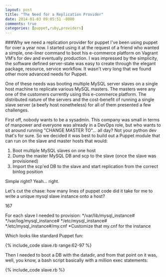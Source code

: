 ```yaml
---
layout: post
title: "The Need for a Replication Provider"
date: 2014-01-03 09:05:51 -0800
comments: true
categories: [puppet,ruby,providers]
---
```

###Why we need a replication provider for puppet
I've been using puppet for over a year now. I started using it at the request of a friend who wanted a simple, one-liner command to boot his e-commerce platform on Vagrant VM's for dev and eventually production. I was impressed by the simplicity, the software defined server-state was easy to create through the elegant package, resource, service workflow. It wasn't very long that we found other more advanced needs for Puppet. 

One of these needs was booting multiple MySQL server slaves on a single host machine to replicate various MySQL masters. The masters were any one of the customers currently using this e-commerce platform. The distributed nature of the servers and the cost-benefit of running a single slave server (a beefy host nonetheless) for all of them presented a few challenges. 

First off, nobody wants to be a sysadmin. This company was small in terms of manpower and everyone was already in a DevOps role, but who wants to sit around running "CHANGE MASTER TO"... all day? Not your python dev that's for sure. So we decided it was best to build out a Puppet module that can run on the slave and master hosts that would:

1. Boot multiple MySQL slaves on one host
2. Dump the master MySQL DB and scp to the slave (once the slave was provisioned)
3. Import the scp'ed DB to the slave and start replication from the correct binlog position

Simple right? Yeah... right. 

Let's cut the chase: how many lines of puppet code did it take for me to write a unique mysql slave instance onto a host? 

167

For each slave I needed to provision:
	*/var/lib/mysql_instance#
	*/var/log/mysql_instance#
	*/etc/mysql_instance#
	*/etc/mysql_instance#/my.cnf
	*Customize that my.cnf for the instance

Which looks like standard Puppet fun:
	
{% include_code slave.rb range:62-97 %}

Then I needed to boot a DB with the datadir, and from that point on it was, well, you know, a bash script basically with a million exec statements:

{% include_code slave.rb %}



 